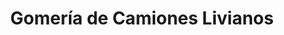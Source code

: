 ---
title: "Gomería de Camiones Livianos"
url: /tiquipaya/gomeria-de-camiones-livianos/
shop: reparación de automóviles
---